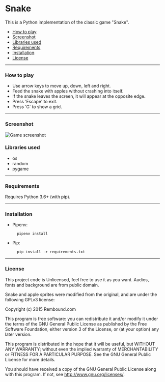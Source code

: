 # Snake

This is a Python implementation of the classic game "Snake".

- [How to play](#how-to-play)
- [Screenshot](#screenshot)
- [Libraries used](#libraries-used)
- [Requirements](#requirements)
- [Installation](#installation)
- [License](#license)

---

### How to play
- Use arrow keys to move up, down, left and right.
- Feed the snake with apples without crashing into itself.
- If the snake leaves the screen, it will appear at the opposite edge.
- Press 'Escape' to exit.
- Press 'G' to show a grid.

---

### Screenshot
![Game screenshot](https://i.imgur.com/fMgL2xd.png)

### Libraries used
- os
- random
- pygame

---

### Requirements
Requires Python 3.6+ (with pip).

---

### Installation
- Pipenv:

        pipenv install

- Pip:

        pip install -r requirements.txt
---

### License
This project code is Unlicensed, feel free to use it as you want. Audios, fonts and background are from public domain.

Snake and apple sprites were modified from the original, and are under the following GPLv3 license:

Copyright (c) 2015 Rembound.com

This program is free software: you can redistribute it and/or modify
it under the terms of the GNU General Public License as published by
the Free Software Foundation, either version 3 of the License, or
(at your option) any later version.

This program is distributed in the hope that it will be useful,
but WITHOUT ANY WARRANTY; without even the implied warranty of
MERCHANTABILITY or FITNESS FOR A PARTICULAR PURPOSE. See the
GNU General Public License for more details.

You should have received a copy of the GNU General Public License
along with this program. If not, see http://www.gnu.org/licenses/.
